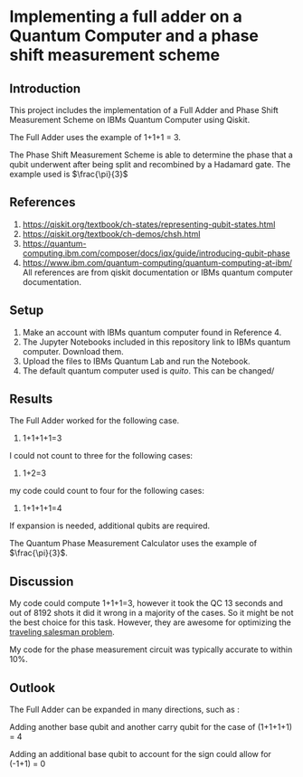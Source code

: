 # Implementing a full adder on a Quantum Computer and a phase shift measurement scheme

## Introduction
This project includes the implementation of a Full Adder and Phase Shift Measurement Scheme on IBMs Quantum Computer using Qiskit.

The Full Adder uses the example of 1+1+1 = 3.

The Phase Shift Measurement Scheme is able to determine the phase that a qubit underwent after being split and recombined by a Hadamard gate. The example used is $\frac{\pi}{3}$


## References 
1. https://qiskit.org/textbook/ch-states/representing-qubit-states.html
2. https://qiskit.org/textbook/ch-demos/chsh.html
3. https://quantum-computing.ibm.com/composer/docs/iqx/guide/introducing-qubit-phase
4. https://www.ibm.com/quantum-computing/quantum-computing-at-ibm/
All references are from qiskit documentation or IBMs quantum computer documentation.
## Setup

1. Make an account with IBMs quantum computer found in Reference 4.
2. The Jupyter Notebooks included in this repository link to IBMs quantum computer. Download them.
3. Upload the files to IBMs Quantum Lab and run the Notebook.
4. The default quantum computer used is *quito*. This can be changed/

## Results

The Full Adder worked for the following case.

1. 1+1+1+1=3

I could not count to three for the following cases:

1. 1+2=3

my code could count to four for the following cases:

1. 1+1+1+1=4

If expansion is needed, additional qubits are required.

The Quantum Phase Measurement Calculator uses the example of $\frac{\pi}{3}$.

## Discussion

My code could compute 1+1+1=3, however it took the QC 13 seconds and out of 8192 shots it did it wrong in a majority of the cases. So it might be not the best choice for this task. However, they are awesome for optimizing the [traveling salesman problem](https://xkcd.com/285/).

My code for the phase measurement circuit was typically accurate to within 10%.

## Outlook

The Full Adder can be expanded in many directions, such as :

Adding another base qubit and another carry qubit for the case of (1+1+1+1) = 4

Adding an additional base qubit to account for the sign could allow for (-1+1) = 0
